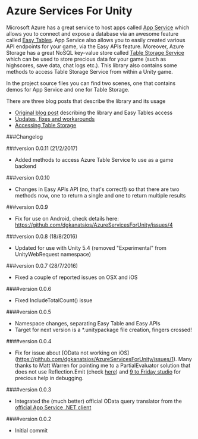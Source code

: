 # Azure Services For Unity 
Microsoft Azure has a great service to host apps called [App Service](https://azure.microsoft.com/en-us/services/app-service/) which allows you to connect and expose a database via an awesome feature called [Easy Tables](https://azure.microsoft.com/en-us/blog/azure-app-service-updates-november-2015/). App Service also allows you to easily created various API endpoints for your game, via the Easy APIs feature. 
Moreover, Azure Storage has a great NoSQL key-value store called [Table Storage Service](https://azure.microsoft.com/en-us/services/storage/tables/) which can be used to store precious data for your game (such as highscores, save data, chat logs etc.). This library also contains some methods to access Table Storage Service from within a Unity game.

In the project source files you can find two scenes, one that contains demos for App Service and one for Table Storage. 

There are three blog posts that describe the library and its usage
- [Original blog post](https://dgkanatsios.com/2016/04/14/use-azure-services-from-unity/) describing the library and Easy Tables access
- [Updates, fixes and workarounds](https://dgkanatsios.com/2016/09/01/an-update-to-azure-services-for-unity-library/)
- [Accessing Table Storage](https://dgkanatsios.com/2017/02/21/accessing-azure-table-service-from-a-unity-game/)

###Changelog

###version 0.0.11 (21/2/2017)
- Added methods to access Azure Table Service to use as a game backend

###version 0.0.10
- Changes in Easy APIs API (no, that's correct!) so that there are two methods now, one to return a single and one to return multiple results

###version 0.0.9
- Fix for use on Android, check details here: https://github.com/dgkanatsios/AzureServicesForUnity/issues/4

###version 0.0.8 (18/8/2016)
- Updated for use with Unity 5.4 (removed "Experimental" from UnityWebRequest namespace)

###version 0.0.7 (28/7/2016)
- Fixed a couple of reported issues on OSX and iOS

####version 0.0.6
- Fixed IncludeTotalCount() issue

####version 0.0.5
- Namespace changes, separating Easy Table and Easy APIs
- Target for next version is a *.unitypackage file creation, fingers crossed!

####version 0.0.4
- Fix for issue about [OData not working on iOS] (https://github.com/dgkanatsios/AzureServicesForUnity/issues/1). Many thanks to Matt Warren for pointing me to a PartialEvaluator solution that does not use Reflection.Emit (check [here](https://github.com/mattwar/iqtoolkit/blob/master/src/IQToolkit/ExpressionEvaluator.cs)) and [9 to Friday studio](http://www.9tofriday.co.za/) for precious help in debugging.

####version 0.0.3
- Integrated the (much better) official OData query translator from the [official App Service .NET client](https://github.com/Azure/azure-mobile-apps-net-client/tree/master/src/Microsoft.WindowsAzure.MobileServices/Table)

####version 0.0.2
- Initial commit
